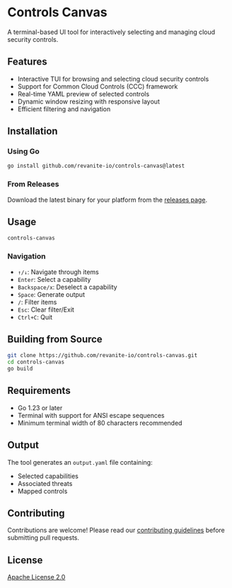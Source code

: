 # Controls Canvas

A terminal-based UI tool for interactively selecting and managing cloud security controls.

## Features

- Interactive TUI for browsing and selecting cloud security controls
- Support for Common Cloud Controls (CCC) framework
- Real-time YAML preview of selected controls
- Dynamic window resizing with responsive layout
- Efficient filtering and navigation

## Installation

### Using Go

```bash
go install github.com/revanite-io/controls-canvas@latest
```

### From Releases

Download the latest binary for your platform from the [releases page](https://github.com/revanite-io/controls-canvas/releases).

## Usage

```bash
controls-canvas
```

### Navigation

- `↑/↓`: Navigate through items
- `Enter`: Select a capability
- `Backspace/x`: Deselect a capability
- `Space`: Generate output
- `/`: Filter items
- `Esc`: Clear filter/Exit
- `Ctrl+C`: Quit

## Building from Source

```bash
git clone https://github.com/revanite-io/controls-canvas.git
cd controls-canvas
go build
```

## Requirements

- Go 1.23 or later
- Terminal with support for ANSI escape sequences
- Minimum terminal width of 80 characters recommended

## Output

The tool generates an `output.yaml` file containing:
- Selected capabilities
- Associated threats
- Mapped controls

## Contributing

Contributions are welcome! Please read our [contributing guidelines](CONTRIBUTING.md) before submitting pull requests.

## License

[Apache License 2.0](LICENSE) 